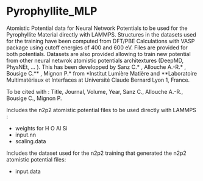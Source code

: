 # Pyrophyllite_MLP

Atomistic Potential data for Neural Network Potentials to be used for the Pyrophyllite Material
directly with LAMMPS. Structures in the datasets used for the training have been computed from 
DFT/PBE Calculations with VASP package using cutoff energies of 400 and 600 eV. Files are 
provided for both potentials. Datasets are also provided allowing to train new potential from 
other neural netwrok atomistic potentials architextures (DeepMD, PhysNEt, ... ). This has been
developped by Sanz C.* , Allouche A.-R.* , Bousige C.** , Mignon P.* from *Institut Lumière 
Matière and **Laboratoire Multimatériaux et Interfaces at Université Claude Bernard Lyon 1, France. 

To be cited with : 
Title, Journal, Volume, Year, Sanz C., Allouche A.-R., Bousige C., Mignon P.

Includes the n2p2 atomistic potential files to be used directly with LAMMPS : 
- weights for H O Al Si
- input.nn
- scaling.data

Includes the dataset used for the n2p2 training that generated the n2p2 atomistic potential files:
- input.data

